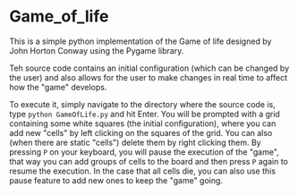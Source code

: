 # Game_of_life

This is a simple python implementation of the Game of life designed by John Horton Conway using the Pygame library.

Teh source code contains an initial configuration (which can be changed by the user) and also allows for the user to make changes in real time to affect how the "game" develops.

To execute it, simply navigate to the directory where the source code is, type `python GameOfLife.py` and hit Enter. You will be prompted with a grid containing some white squares (the initial configuration), where you can add new "cells" by left clicking on the squares of the grid. You can also (when there are static "cells") delete them by right clicking them.
By pressing `P` on your keyboard, you will pause the execution of the "game", that way you can add groups of cells to the board and then press `P` again to resume the execution. In the case that all cells die, you can also use this pause feature to add new ones to keep the "game" going.
